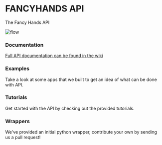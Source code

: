 FANCYHANDS API
======

The Fancy Hands API

![flow](http://www.fancyhands.com/images/api-tutorials/Flow-Chart.png)

### Documentation
[Full API documentation can be found in the wiki](https://github.com/fancyhands/fh-api/wiki)

### Examples
Take a look at some apps that we built to get an idea of what can be done with API.

### Tutorials
Get started with the API by checking out the provided tutorials.

### Wrappers
We've provided an initial python wrapper, contribute your own by sending us a pull request!

